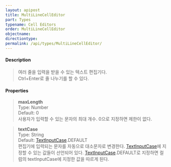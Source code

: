 ```yaml
---
layout: apipost
title: MultiLineCellEditor
part: Types
typename: Cell Editors
order: MultiLineCellEditor
objectname: 
directiontype: 
permalink: /api/types/MultiLineCellEditor/
---
```



#### Description

> 여러 줄을 입력을 받을 수 있는 텍스트 편집기다.   
> Ctrl+Enter로 줄 나누기를 할 수 있다.  

#### Properties

> **maxLength**  
> Type: Number  
> Default: 0  
> 사용자가 입력할 수 있는 문자의 최대 개수. 0으로 지정하면 제한이 없다.  


> **textCase**  
> Type: String  
> Default: [TextInputCase](/api/types/TextInputCase).DEFAULT  
> 편집기에 입력되는 문자를 자동으로 대소문자로 변경한다. [TextInputCase](/api/types/TextInputCase)에 지정할 수 있는 값들이 선언되어 있다. [TextInputCase](/api/types/TextInputCase).DEFAULT로 지정하면 컬럼의 textInputCase에 지정한 값을 따르게 된다.
  